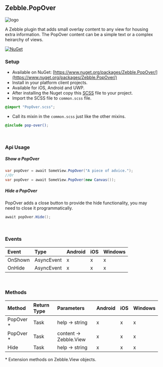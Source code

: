 ﻿[logo]: https://raw.githubusercontent.com/Geeksltd/Zebble.PopOver/master/icon.png "Zebble.PopOver"


## Zebble.PopOver

![logo]

A Zebble plugin that adds small overlay content to any view for housing extra information. The PopOver content can be a simple text or a complex heirarchy of views.


[![NuGet](https://img.shields.io/nuget/v/Zebble.PopOver.svg?label=NuGet)](https://www.nuget.org/packages/Zebble.PopOver/)


### Setup
* Available on NuGet: [https://www.nuget.org/packages/Zebble.PopOver/](https://www.nuget.org/packages/Zebble.PopOver/)
* Install in your platform client projects.
* Available for iOS, Android and UWP.
* After installing the Nuget copy this [SCSS](https://github.com/Geeksltd/Zebble.PopOver/blob/master/Shared/PopOver.scss/) file to your project.
* Import the SCSS file to `common.scss` file.
```scss
@import "PopOver.scss";
```
* Call its mixin in the `common.scss` just like the other mixins.
```scss
@include pop-over();
```
<br>


### Api Usage

##### Show a PopOver

```csharp
var popOver = await SomeView.PopOver("A piece of advice.");
//Or
var popOver = await SomeView.PopOver(new Canvas());
```


##### Hide a PopOver
PopOver adds a close button to provide the hide functionality, you may need to close it programmatically.

```csharp
await popOver.Hide();
```

<br>


### Events
| Event             | Type          | Android | iOS | Windows |
| :-----------      | :-----------  | :------ | :-- | :------ |
| OnShown           | AsyncEvent    | x       | x   | x       |
| OnHide            | AsyncEvent    | x       | x   | x       |


<br>


### Methods
| Method        | Return Type  | Parameters                          | Android | iOS | Windows |
| :-----------  | :----------- | :-----------                        | :------ | :-- | :------ |
| PopOver *     | Task<PopOver>| help -> string                      | x       | x   | x       |
| PopOver *     | Task<PopOver>| content -> Zebble.View              | x       | x   | x       |
| Hide          | Task<PopOver>| help -> string                      | x       | x   | x       |
  
\* Extension methods on Zebble.View objects.
